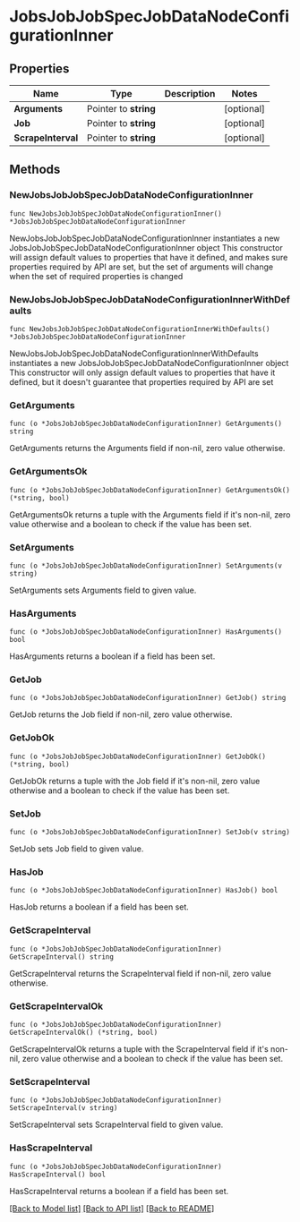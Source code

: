 # JobsJobJobSpecJobDataNodeConfigurationInner

## Properties

Name | Type | Description | Notes
------------ | ------------- | ------------- | -------------
**Arguments** | Pointer to **string** |  | [optional] 
**Job** | Pointer to **string** |  | [optional] 
**ScrapeInterval** | Pointer to **string** |  | [optional] 

## Methods

### NewJobsJobJobSpecJobDataNodeConfigurationInner

`func NewJobsJobJobSpecJobDataNodeConfigurationInner() *JobsJobJobSpecJobDataNodeConfigurationInner`

NewJobsJobJobSpecJobDataNodeConfigurationInner instantiates a new JobsJobJobSpecJobDataNodeConfigurationInner object
This constructor will assign default values to properties that have it defined,
and makes sure properties required by API are set, but the set of arguments
will change when the set of required properties is changed

### NewJobsJobJobSpecJobDataNodeConfigurationInnerWithDefaults

`func NewJobsJobJobSpecJobDataNodeConfigurationInnerWithDefaults() *JobsJobJobSpecJobDataNodeConfigurationInner`

NewJobsJobJobSpecJobDataNodeConfigurationInnerWithDefaults instantiates a new JobsJobJobSpecJobDataNodeConfigurationInner object
This constructor will only assign default values to properties that have it defined,
but it doesn't guarantee that properties required by API are set

### GetArguments

`func (o *JobsJobJobSpecJobDataNodeConfigurationInner) GetArguments() string`

GetArguments returns the Arguments field if non-nil, zero value otherwise.

### GetArgumentsOk

`func (o *JobsJobJobSpecJobDataNodeConfigurationInner) GetArgumentsOk() (*string, bool)`

GetArgumentsOk returns a tuple with the Arguments field if it's non-nil, zero value otherwise
and a boolean to check if the value has been set.

### SetArguments

`func (o *JobsJobJobSpecJobDataNodeConfigurationInner) SetArguments(v string)`

SetArguments sets Arguments field to given value.

### HasArguments

`func (o *JobsJobJobSpecJobDataNodeConfigurationInner) HasArguments() bool`

HasArguments returns a boolean if a field has been set.

### GetJob

`func (o *JobsJobJobSpecJobDataNodeConfigurationInner) GetJob() string`

GetJob returns the Job field if non-nil, zero value otherwise.

### GetJobOk

`func (o *JobsJobJobSpecJobDataNodeConfigurationInner) GetJobOk() (*string, bool)`

GetJobOk returns a tuple with the Job field if it's non-nil, zero value otherwise
and a boolean to check if the value has been set.

### SetJob

`func (o *JobsJobJobSpecJobDataNodeConfigurationInner) SetJob(v string)`

SetJob sets Job field to given value.

### HasJob

`func (o *JobsJobJobSpecJobDataNodeConfigurationInner) HasJob() bool`

HasJob returns a boolean if a field has been set.

### GetScrapeInterval

`func (o *JobsJobJobSpecJobDataNodeConfigurationInner) GetScrapeInterval() string`

GetScrapeInterval returns the ScrapeInterval field if non-nil, zero value otherwise.

### GetScrapeIntervalOk

`func (o *JobsJobJobSpecJobDataNodeConfigurationInner) GetScrapeIntervalOk() (*string, bool)`

GetScrapeIntervalOk returns a tuple with the ScrapeInterval field if it's non-nil, zero value otherwise
and a boolean to check if the value has been set.

### SetScrapeInterval

`func (o *JobsJobJobSpecJobDataNodeConfigurationInner) SetScrapeInterval(v string)`

SetScrapeInterval sets ScrapeInterval field to given value.

### HasScrapeInterval

`func (o *JobsJobJobSpecJobDataNodeConfigurationInner) HasScrapeInterval() bool`

HasScrapeInterval returns a boolean if a field has been set.


[[Back to Model list]](../README.md#documentation-for-models) [[Back to API list]](../README.md#documentation-for-api-endpoints) [[Back to README]](../README.md)


